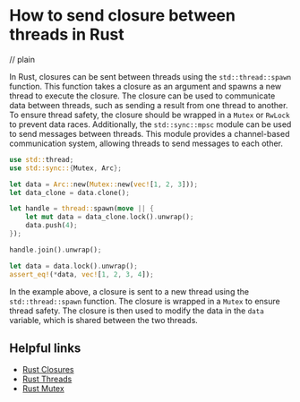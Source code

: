 # How to send closure between threads in Rust
// plain

In Rust, closures can be sent between threads using the `std::thread::spawn` function. This function takes a closure as an argument and spawns a new thread to execute the closure. The closure can be used to communicate data between threads, such as sending a result from one thread to another. To ensure thread safety, the closure should be wrapped in a `Mutex` or `RwLock` to prevent data races. Additionally, the `std::sync::mpsc` module can be used to send messages between threads. This module provides a channel-based communication system, allowing threads to send messages to each other.

```rust
use std::thread;
use std::sync::{Mutex, Arc};

let data = Arc::new(Mutex::new(vec![1, 2, 3]));
let data_clone = data.clone();

let handle = thread::spawn(move || {
    let mut data = data_clone.lock().unwrap();
    data.push(4);
});

handle.join().unwrap();

let data = data.lock().unwrap();
assert_eq!(*data, vec![1, 2, 3, 4]);
```

In the example above, a closure is sent to a new thread using the `std::thread::spawn` function. The closure is wrapped in a `Mutex` to ensure thread safety. The closure is then used to modify the data in the `data` variable, which is shared between the two threads.

## Helpful links
- [Rust Closures](https://doc.rust-lang.org/book/ch13-01-closures.html)
- [Rust Threads](https://doc.rust-lang.org/book/ch16-00-concurrency.html)
- [Rust Mutex](https://doc.rust-lang.org/std/sync/struct.Mutex.html)